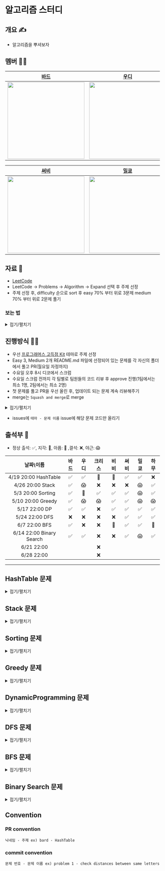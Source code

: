 # 알고리즘 스터디

## 개요 ✍️
- 알고리즘을 뿌셔보자

## 멤버 🤦‍♂️

|[바드](https://github.com/bar-d)|[우디](https://github.com/Wody95)|[크리스](https://github.com/kimjm010)|[비비](https://github.com/doyeonjeong)|
|:---:|:---:|:---:|:---:|
| <img src = "https://i.imgur.com/wXKAg8F.jpg" width="250" height="250">| <img src = "https://avatars.githubusercontent.com/u/44163277?v=4" width="250" height="250"> | <img src = "https://avatars.githubusercontent.com/u/87006369?v=4" width="250" height="250">| <img src = "https://avatars.githubusercontent.com/u/108422901?v=4" width="250" height="250"> |


|[써비](https://github.com/hongssup)|[밀쿄](https://github.com/dp221125)|[하무](https://github.com/MINRYUL)|
|:---:|:---:|:---:|
| <img src = "https://avatars.githubusercontent.com/u/54879476?v=4" width="250" height="250"> | <img src = "https://avatars.githubusercontent.com/u/10572119?v=4" width="250" height="250">| <img src = "https://avatars.githubusercontent.com/u/55181961?v=4" width="250" height="250"> |


## 자료 📑
- [LeetCode](https://leetcode.com/problemset/algorithms)
- LeetCode -> Problems -> Algorithm -> Expand 선택 후 주제 선정
- 주제 선정 후, difficulty 순으로 sort 후 easy 70% 부터 위로 3문제 medium 70% 부터 위로 2문제 풀기

### 보는 법
<details>
<summary>접기/펼치기</summary>

- 상단 탭바에서 Problems를 찾아주세요
![](https://i.imgur.com/mcBZNSQ.png)

- 이후 아래에서 Algorithm 태그 선택하고 Expand를 눌러서 이번주 테마를 눌러주세요
![](https://i.imgur.com/KidbA8J.png)

- Difficulty를 눌러서 Difficulty 기준으로 정렬 후 문제를 선정해요
![](https://i.imgur.com/S0Ip6Kh.png)

</details>

## 진행방식 👨‍💻
- 우선 [프로그래머스 고득점 Kit](https://school.programmers.co.kr/learn/challenges?tab=algorithm_practice_kit) 테마로 주제 선정
- Easy 3, Medium 2개 README.md 파일에 선정되어 있는 문제를 각 자신의 폴더에서 풀고 PR(월요일 자정까지)
- 수요일 오후 8시 디코에서 스크럼
- 수요일 스크럼 전까지 각 팀별로 팀원들의 코드 리뷰 후 approve 진행(1팀에서는 최소 1명, 2팀에서는 최소 2명)
- 첫 문제를 풀고 PR을 우선 올린 후, 업데이트 되는 문제 계속 리뷰해주기
- merge는 `Squash and merge`로 merge
<details>
<summary>접기/펼치기</summary>

![](https://i.imgur.com/AMGibs0.png)

</details>

- issues에 `테마 - 문제 이름` issue에 해당 문제 코드만 올리기

## 출석부 📖
- 정상 출석: ✅, 지각: 🫥, 아픔: 🤒 ,결석: ❌, 야근: 😱

|날짜\이름|바드|우디|크리스|비비|써비|밀쿄|하무|
|:-:|:-:|:-:|:-:|:-:|:-:|:-:|:-:|
|4/19 20:00 HashTable|✅|✅|🫥|🤒|✅|✅|❌|
|4/26 20:00 Stack|✅|😱|❌|❌|❌|😱|✅|
|5/3 20:00 Sorting|✅|🫥|✅|✅|✅|😱|✅|
|5/10 20:00 Greedy|✅|😱|😱|✅|✅|😱|😱|
|5/17 22:00 DP|✅|✅|❌|✅|✅|✅|✅|
|5/24 22:00 DFS|❌|❌|❌|❌|✅|✅|✅|
|6/7 22:00 BFS|✅|❌|❌|🫥|✅|✅|🫥|
|6/14 22:00 Binary Search|✅|✅| ❌ | ❌ |✅|😱|✅|
|6/21 22:00 |||❌|||||
|6/28 22:00 |||❌|||||
---



## HashTable 문제

<details>
<summary>접기/펼치기</summary>

### easy    
[count common words with one occurrence](https://leetcode.com/problems/count-common-words-with-one-occurrence)

[count pairs of similar strings](https://leetcode.com/problems/count-pairs-of-similar-strings)

[check distances between same letter](https://leetcode.com/problems/check-distances-between-same-letters)
### medium
[sort characters by frequency](https://leetcode.com/problems/sort-characters-by-frequency)

[equal row and column pairs](https://leetcode.com/problems/equal-row-and-column-pairs)

</details>

## Stack 문제

<details>
<summary>접기/펼치기</summary>
    
### easy    
[next greater element i](https://leetcode.com/problems/next-greater-element-i/)

[binary tree inorder traversal](https://leetcode.com/problems/binary-tree-inorder-traversal/)

[baseball game](https://leetcode.com/problems/baseball-game/)

### medium
[build an array with stack operations](https://leetcode.com/problems/build-an-array-with-stack-operations/)

[removing stars from a string](https://leetcode.com/problems/removing-stars-from-a-string/) 
</details>

## Sorting 문제

<details>
<summary>접기/펼치기</summary>
    
### easy    
[split with minimum sum](https://leetcode.com/problems/split-with-minimum-sum/)

[sort array by parity ii](https://leetcode.com/problems/sort-array-by-parity-ii/)

[intersection or two arrays](https://leetcode.com/problems/intersection-of-two-arrays/)


### medium
[sort integers by the power value](https://leetcode.com/problems/sort-integers-by-the-power-value/)

[pancake sorting](https://leetcode.com/problems/pancake-sorting/) 
</details>

## Greedy 문제

<details>
<summary>접기/펼치기</summary>
    
### easy    
[two furthest houses with different colors](https://leetcode.com/problems/two-furthest-houses-with-different-colors/)

[minimum number of operations to convert time](https://leetcode.com/problems/minimum-number-of-operations-to-convert-time/)

[k items with the maximum sum](https://leetcode.com/problems/k-items-with-the-maximum-sum/)

### medium
[minimum number of swaps to make the string balanced](https://leetcode.com/problems/minimum-number-of-swaps-to-make-the-string-balanced/)

[reduce array size to the half](https://leetcode.com/problems/reduce-array-size-to-the-half/)
</details>

## DynamicProgramming 문제

<details>
<summary>접기/펼치기</summary>
    
### easy    
[counting bits](https://leetcode.com/problems/counting-bits/)

[pascal's triangle](https://leetcode.com/problems/pascals-triangle/)

[fibonacci number](https://leetcode.com/problems/fibonacci-number/)

### medium
[egg drop with 2 eggs and n floors](https://leetcode.com/problems/egg-drop-with-2-eggs-and-n-floors/)

[count substrings that digger by one character](https://leetcode.com/problems/count-substrings-that-differ-by-one-character/)
</details>

## DFS 문제

<details>
<summary>접기/펼치기</summary>
    
### easy    
[univalued binary tree](https://leetcode.com/problems/univalued-binary-tree/)

[island perimeter](https://leetcode.com/problems/island-perimeter/)

[binary tree postorder traversal](https://leetcode.com/problems/binary-tree-postorder-traversal/)

### medium
[kth smallest element in a bst](https://leetcode.com/problems/kth-smallest-element-in-a-bst/)

[delete nodes and return forest](https://leetcode.com/problems/delete-nodes-and-return-forest/)
</details>

## BFS 문제

<details>
<summary>접기/펼치기</summary>
    
### easy    
[Maximum depth of N-ary Tree](https://leetcode.com/problems/maximum-depth-of-n-ary-tree)

[Average of Levels in Binary Tree](https://leetcode.com/problems/average-of-levels-in-binary-tree)

[Maximum Depth of binary Tree](https://leetcode.com/problems/maximum-depth-of-binary-tree)

### medium
[N-ary Tree Level Order Traversal](https://leetcode.com/problems/n-ary-tree-level-order-traversal)

[Lowest Common Ancestor of Deepest Leaves](https://leetcode.com/problems/lowest-common-ancestor-of-deepest-leaves)
</details>

## Binary Search 문제

<details>
<summary>접기/펼치기</summary>
    
### easy    
[The K Weakest Rows in a Matrix](https://leetcode.com/problems/the-k-weakest-rows-in-a-matrix)

[Longest Subsequence with Limited Sum](https://leetcode.com/problems/longest-subsequence-with-limited-sum)

[Find the Distance Value Between Two Arrays](https://leetcode.com/problems/find-the-distance-value-between-two-arrays)

### medium
[Find Positive Integer Solution for a given equation](https://leetcode.com/problems/find-positive-integer-solution-for-a-given-equation)

[Peak index in a Mountain Array](https://leetcode.com/problems/peak-index-in-a-mountain-array)
</details>

## Convention
### PR convention
`닉네임 - 주제 ex) bard - HashTable`
### commit convention
`문제 번호 - 문제 이름 ex) problem 1 - check distances between same letters`